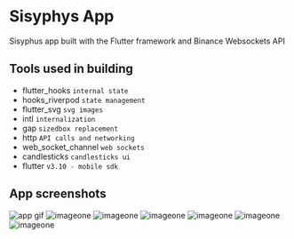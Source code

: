 # Sisyphys App

Sisyphus app built with the Flutter framework and Binance Websockets API

## Tools used in building

- flutter_hooks `internal state`
- hooks_riverpod `state management`
- flutter_svg `svg images`
- intl `internalization`
- gap `sizedbox replacement`
- http `API calls and networking`
- web_socket_channel `web sockets`
- candlesticks `candlesticks ui`
- flutter `v3.10 - mobile sdk`

## App screenshots

![app gif](./screens/app.gif)
![imageone](./screens/screen1.png)
![imageone](./screens/screen2.png)
![imageone](./screens/screen3.png)
![imageone](./screens/screen4.png)
![imageone](./screens/screen5.png)
![imageone](./screens/screen6.png)
